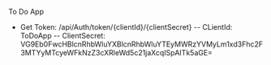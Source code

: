 To Do App
- Get Token: /api/Auth/token/{clientId}/{clientSecret}
-- CLientId: ToDoApp
-- ClientSecret: VG9Eb0FwcHBlcnRhbWluYXBlcnRhbWluYTEyMWRzYVMyLm1xd3Fhc2F3MTYyMTcyeWFkNzZ3cXRleWd5c21jaXcqISpAITk5aGE=